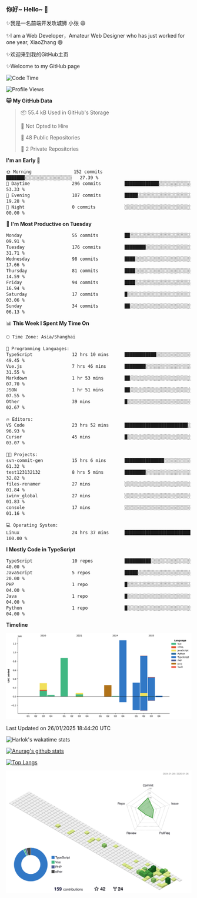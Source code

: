 ### 你好~ Hello~ 👋

✨我是一名前端开发攻城狮 小张 😄

✨I am a Web Developer，Amateur Web Designer who has just worked for one year, XiaoZhang 😄

✨欢迎来到我的GitHub主页

✨Welcome to my GitHub page
<!--
**7148505/7148505** is a ✨ _special_ ✨ repository because its `README.md` (this file) appears on your GitHub profile.

Here are some ideas to get you started:

- 🔭 I’m currently working on ...
- 🌱 I’m currently learning ...
- 👯 I’m looking to collaborate on ...
- 🤔 I’m looking for help with ...
- 💬 Ask me about ...
- 📫 How to reach me: ...
- 😄 Pronouns: ...
- ⚡ Fun fact: ...
-->

<!--START_SECTION:waka-->
![Code Time](http://img.shields.io/badge/Code%20Time-2%2C638%20hrs%2050%20mins-blue)

![Profile Views](http://img.shields.io/badge/Profile%20Views-3-blue)

**🐱 My GitHub Data** 

> 📦 55.4 kB Used in GitHub's Storage 
 > 
> 🚫 Not Opted to Hire
 > 
> 📜 48 Public Repositories 
 > 
> 🔑 2 Private Repositories 
 > 
**I'm an Early 🐤** 

```text
🌞 Morning                152 commits         ███████░░░░░░░░░░░░░░░░░░   27.39 % 
🌆 Daytime                296 commits         █████████████░░░░░░░░░░░░   53.33 % 
🌃 Evening                107 commits         █████░░░░░░░░░░░░░░░░░░░░   19.28 % 
🌙 Night                  0 commits           ░░░░░░░░░░░░░░░░░░░░░░░░░   00.00 % 
```
📅 **I'm Most Productive on Tuesday** 

```text
Monday                   55 commits          ██░░░░░░░░░░░░░░░░░░░░░░░   09.91 % 
Tuesday                  176 commits         ████████░░░░░░░░░░░░░░░░░   31.71 % 
Wednesday                98 commits          ████░░░░░░░░░░░░░░░░░░░░░   17.66 % 
Thursday                 81 commits          ████░░░░░░░░░░░░░░░░░░░░░   14.59 % 
Friday                   94 commits          ████░░░░░░░░░░░░░░░░░░░░░   16.94 % 
Saturday                 17 commits          █░░░░░░░░░░░░░░░░░░░░░░░░   03.06 % 
Sunday                   34 commits          ██░░░░░░░░░░░░░░░░░░░░░░░   06.13 % 
```


📊 **This Week I Spent My Time On** 

```text
🕑︎ Time Zone: Asia/Shanghai

💬 Programming Languages: 
TypeScript               12 hrs 10 mins      ████████████░░░░░░░░░░░░░   49.45 % 
Vue.js                   7 hrs 46 mins       ████████░░░░░░░░░░░░░░░░░   31.55 % 
Markdown                 1 hr 53 mins        ██░░░░░░░░░░░░░░░░░░░░░░░   07.70 % 
JSON                     1 hr 51 mins        ██░░░░░░░░░░░░░░░░░░░░░░░   07.55 % 
Other                    39 mins             █░░░░░░░░░░░░░░░░░░░░░░░░   02.67 % 

🔥 Editors: 
VS Code                  23 hrs 52 mins      ████████████████████████░   96.93 % 
Cursor                   45 mins             █░░░░░░░░░░░░░░░░░░░░░░░░   03.07 % 

🐱‍💻 Projects: 
svn-commit-gen           15 hrs 6 mins       ███████████████░░░░░░░░░░   61.32 % 
test123132132            8 hrs 5 mins        ████████░░░░░░░░░░░░░░░░░   32.82 % 
files-renamer            27 mins             ░░░░░░░░░░░░░░░░░░░░░░░░░   01.84 % 
iwinv_global             27 mins             ░░░░░░░░░░░░░░░░░░░░░░░░░   01.83 % 
console                  17 mins             ░░░░░░░░░░░░░░░░░░░░░░░░░   01.16 % 

💻 Operating System: 
Linux                    24 hrs 37 mins      █████████████████████████   100.00 % 
```

**I Mostly Code in TypeScript** 

```text
TypeScript               10 repos            ██████████░░░░░░░░░░░░░░░   40.00 % 
JavaScript               5 repos             █████░░░░░░░░░░░░░░░░░░░░   20.00 % 
PHP                      1 repo              █░░░░░░░░░░░░░░░░░░░░░░░░   04.00 % 
Java                     1 repo              █░░░░░░░░░░░░░░░░░░░░░░░░   04.00 % 
Python                   1 repo              █░░░░░░░░░░░░░░░░░░░░░░░░   04.00 % 
```



**Timeline**

![Lines of Code chart](https://raw.githubusercontent.com/littleCareless/littleCareless/master/assets/bar_graph.png)


 Last Updated on 26/01/2025 18:44:20 UTC
<!--END_SECTION:waka-->
![Harlok's wakatime stats](https://github-readme-stats.vercel.app/api/wakatime?username=littleCareless)

[![Anurag's github stats](https://github-readme-stats.vercel.app/api?username=littleCareless)](https://github.com/anuraghazra/github-readme-stats)

[![Top Langs](https://github-readme-stats.vercel.app/api/top-langs/?username=littleCareless&layout=compact)](https://github.com/anuraghazra/github-readme-stats)

![](./profile-3d-contrib/profile-green-animate.svg)
